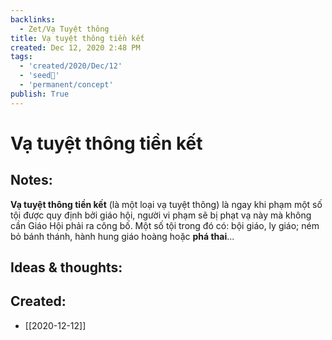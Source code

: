 ```yaml
---
backlinks:
  - Zet/Vạ Tuyệt thông
title: Vạ tuyệt thông tiền kết
created: Dec 12, 2020 2:48 PM
tags:
  - 'created/2020/Dec/12'
  - 'seed🥜'
  - 'permanent/concept'
publish: True
---
```

# Vạ tuyệt thông tiền kết

## Notes:
**Vạ tuyệt thông tiền kết** (là một loại vạ tuyệt thông) là ngay khi phạm một số tội được quy định bởi giáo hội, người vi phạm sẽ bị phạt vạ này mà không cần Giáo Hội phải ra công bố. Một số tội trong đó có: bội giáo, ly giáo; ném bỏ bánh thánh, hành hung giáo hoàng hoặc **phá thai**...

## Ideas & thoughts:

## Created:
- [[2020-12-12]]

